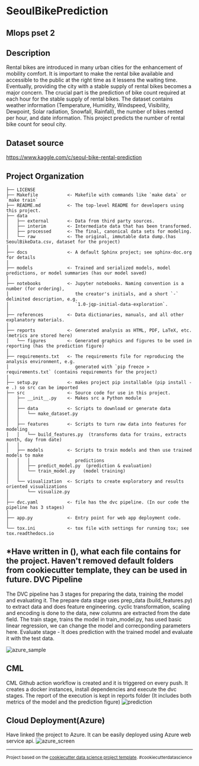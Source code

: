 SeoulBikePrediction
==============================

Mlops pset 2
------------

Description
------------

Rental bikes are introduced in many urban cities for the enhancement of mobility comfort. It is important to make the rental bike available and accessible to the public at the right time as it lessens the waiting time. Eventually, providing the city with a stable supply of rental bikes becomes a major concern.
The crucial part is the prediction of bike count required at each hour for the stable supply of rental bikes. The dataset contains weather information (Temperature, Humidity, Windspeed, Visibility, Dewpoint, Solar radiation, Snowfall, Rainfall), the number of bikes rented per hour, and date information. This project predicts the number of rental bike count for seoul city.

Dataset source
------------
https://www.kaggle.com/c/seoul-bike-rental-prediction

Project Organization
------------

    ├── LICENSE
    ├── Makefile           <- Makefile with commands like `make data` or `make train`
    ├── README.md          <- The top-level README for developers using this project.
    ├── data
    │   ├── external       <- Data from third party sources.
    │   ├── interim        <- Intermediate data that has been transformed.
    │   ├── processed      <- The final, canonical data sets for modeling.
    │   └── raw            <- The original, immutable data dump.(has SeoulBikeData.csv, dataset for the project)
    │
    ├── docs               <- A default Sphinx project; see sphinx-doc.org for details
    │
    ├── models             <- Trained and serialized models, model predictions, or model summaries (has our model saved)
    │
    ├── notebooks          <- Jupyter notebooks. Naming convention is a number (for ordering),
    │                         the creator's initials, and a short `-` delimited description, e.g.
    │                         `1.0-jqp-initial-data-exploration`.
    │
    ├── references         <- Data dictionaries, manuals, and all other explanatory materials.
    │
    ├── reports            <- Generated analysis as HTML, PDF, LaTeX, etc. (metrics are stored here)
    │   └── figures        <- Generated graphics and figures to be used in reporting (has the prediction figure)
    │
    ├── requirements.txt   <- The requirements file for reproducing the analysis environment, e.g.
    │                         generated with `pip freeze > requirements.txt` (contains requirements for the project)
    │
    ├── setup.py           <- makes project pip installable (pip install -e .) so src can be imported
    ├── src                <- Source code for use in this project.
    │   ├── __init__.py    <- Makes src a Python module
    │   │
    │   ├── data           <- Scripts to download or generate data
    │   │   └── make_dataset.py
    │   │
    │   ├── features       <- Scripts to turn raw data into features for modeling
    │   │   └── build_features.py  (transforms data for trains, extracts month, day from date)
    │   │
    │   ├── models         <- Scripts to train models and then use trained models to make
    │   │   │                 predictions
    │   │   ├── predict_model.py  (prediction & evaluation)
    │   │   └── train_model.py   (model training)
    │   │
    │   └── visualization  <- Scripts to create exploratory and results oriented visualizations
    │       └── visualize.py
    │
    ├── dvc.yaml           <- file has the dvc pipeline. (In our code the pipeline has 3 stages) 
    │
    ├── app.py             <- Entry point for web app deployment code.
    │
    └── tox.ini            <- tox file with settings for running tox; see tox.readthedocs.io
    
    
 *Have written in (), what each file contains for the project.
 Haven't removed default folders from cookiecutter template, they can be used in future.
DVC Pipeline 
------------
 The DVC pipeline has 3 stages for preparing the data, training the model and evaluating it.
 The prepare data stage uses prep_data (build_features.py) to extract data and does feature engineering. cyclic transformation, scaling and encoding is done to the data, new columns are extracted from the date field.
 The train stage, trains the model in train_model.py, has used basic linear regression, we can change the model and correcponding parameters here.
 Evaluate stage - It does prediction with the trained model and evaluate it with the test data.
 
 ![azure_sample](https://user-images.githubusercontent.com/6350912/177523625-436b71b5-4619-457f-b7e2-29a18110c83c.PNG)

CML
------------
 CML Github action workflow is created and it is triggered on every push.
 It creates a docker instances, install dependencies and execute the dvc stages.
 The report of the execution is kept in reports folder (It includes both metrics of the model and the prediction figure)
 ![prediction](https://user-images.githubusercontent.com/6350912/177524415-6a4afc2b-4c36-4a8a-9ffa-6f877e758bf5.png)
 
Cloud Deployment(Azure)
------------
 Have linked the project to Azure.
 It can be easily deployed using Azure web service api.
 ![azure_screen](https://user-images.githubusercontent.com/6350912/177524440-87029adc-a579-47ca-9ecd-678320e82cb7.PNG)

--------

<p><small>Project based on the <a target="_blank" href="https://drivendata.github.io/cookiecutter-data-science/">cookiecutter data science project template</a>. #cookiecutterdatascience</small></p>
